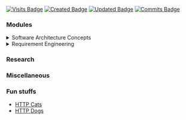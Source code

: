 [![Visits Badge](https://badges.pufler.dev/visits/isurunuwanthilaka/sa.msc.cse.uom)](https://badges.pufler.dev)
[![Created Badge](https://badges.pufler.dev/created/isurunuwanthilaka/sa.msc.cse.uom)](https://badges.pufler.dev)
[![Updated Badge](https://badges.pufler.dev/updated/isurunuwanthilaka/sa.msc.cse.uom)](https://badges.pufler.dev)
[![Commits Badge](https://badges.pufler.dev/commits/all/isurunuwanthilaka/sa.msc.cse.uom?size=50&padding=5&bots=false)](https://badges.pufler.dev)

### Modules

<details>
  <summary>Software Architecture Concepts</summary>

  <ul>
  <li><a href="https://github.com/isurunuwanthilaka/sa.msc.cse.uom/blob/gh-pages/docs/books/Software%20Architecture%20in%20Practice%20(3rd).pdf">Len Bass, Paul Clements, & Rick Kazman. Software Architecture in Practice (Third Edition). Addison-Wesley, 2013</a></li>
  <li><a href="https://github.com/isurunuwanthilaka/sa.msc.cse.uom/blob/gh-pages/docs/books/Software%20Architecture_Foundations_Theory_Practice.pdf">Richard N. Taylor, Nenad Medvidovic, & Eric M. Dashofy. Software Architecture: Foundations, Theory, and Practice. Wiley, 2010</a></li>
  </ul>
 </details>
 
 <details>
  <summary>Requirement Engineering</summary>

  <ul>
  <li><a href="https://github.com/isurunuwanthilaka/sa.msc.cse.uom/blob/gh-pages/docs/books/Software%20Engineering%20(9th%20Edition).pdf">Ian Sommerville.Software Engineering (Ninth Edition).Addison-Wesley, 2011</a></li>
  <li><a href="https://www.youtube.com/channel/UCRZ_hwIp9AKl5FswNdmROxQ">Ian Sommerville's mini talks</a></li>
  </ul>
 </details>
 
### Research

### Miscellaneous

### Fun stuffs

<ul>
<li><a href="https://http.cat/">HTTP Cats</a></li>
<li><a href="https://httpstatusdogs.com/">HTTP Dogs</a></li>
</ul>
